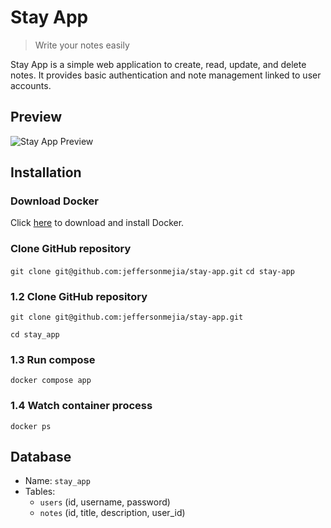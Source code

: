 # Stay App
> Write your notes easily

Stay App is a simple web application to create, read, update, and delete notes. It provides basic authentication and note management linked to user accounts. 

## Preview

![Stay App Preview](https://i.ibb.co/4w5thJkR/Sin-t-tulo-2025-08-20-1334.png)

## Installation

### Download Docker

Click [here](https://www.docker.com/get-started) to download and install Docker.

### Clone GitHub repository

`git clone git@github.com:jeffersonmejia/stay-app.git`
`cd stay-app`

### 1.2 Clone GitHub repository

`git clone git@github.com:jeffersonmejia/stay-app.git`

`cd stay_app`

### 1.3 Run compose

`docker compose app`

### 1.4 Watch container process

`docker ps`

## Database
- Name: `stay_app`  
- Tables:
  - `users` (id, username, password)  
  - `notes` (id, title, description, user_id) 
